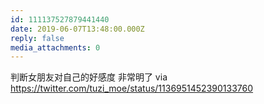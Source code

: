 ```yaml
---
id: 111137527879441440
date: 2019-06-07T13:48:00.000Z
reply: false
media_attachments: 0
---
```


判断女朋友对自己的好感度 非常明了 via https://twitter.com/tuzi_moe/status/1136951452390133760 


